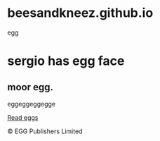 # beesandkneez.github.io
<html>
<head>
	egg
	<link rel="stylesheet" type="text/css" href="main.css"/>
</head>
<body>
	<h1>sergio has egg face</h1>
	<div class="he love eff">
		<h2>moor egg.</h2>
		<p>eggeggeggegge</p>
		<a href="#">Read eggs</a>
	</div>
	<p>&copy; EGG Publishers Limited</p>
</body>
</html>
